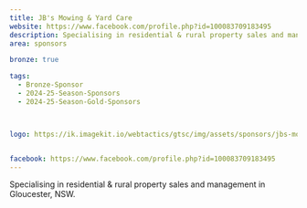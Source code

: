 ```yaml
---
title: JB's Mowing & Yard Care
website: https://www.facebook.com/profile.php?id=100083709183495
description: Specialising in residential & rural property sales and management in Gloucester, NSW.
area: sponsors

bronze: true

tags:
  - Bronze-Sponsor
  - 2024-25-Season-Sponsors
  - 2024-25-Season-Gold-Sponsors



logo: https://ik.imagekit.io/webtactics/gtsc/img/assets/sponsors/jbs-mowing-400x400.jpg


facebook: https://www.facebook.com/profile.php?id=100083709183495
---
```




Specialising in residential & rural property sales and management in Gloucester, NSW.
